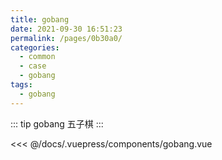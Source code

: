 ```yaml
---
title: gobang
date: 2021-09-30 16:51:23
permalink: /pages/0b30a0/
categories:
  - common
  - case
  - gobang
tags:
  - gobang
---
```



::: tip gobang
五子棋
:::

<InitDemoBlock>
  <gobang/>
</InitDemoBlock>

<<< @/docs/.vuepress/components/gobang.vue